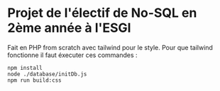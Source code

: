 # Projet de l'électif de No-SQL en 2ème année à l'ESGI
 
Fait en PHP from scratch avec tailwind pour le style.
Pour que tailwind fonctionne il faut éxecuter ces commandes : 
```
npm install
node ./database/initDb.js
npm run build:css
```
